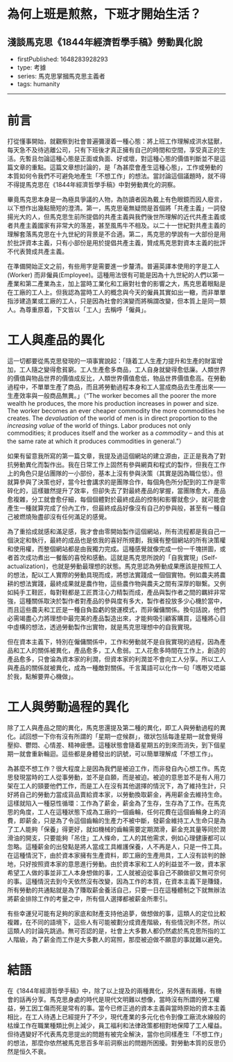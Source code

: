 # 為何上班是煎熬，下班才開始生活？

## 淺談馬克思《1844年經濟哲學手稿》勞動異化說

- firstPublished: 1648283928293
- type: 考據
- series: 馬克思掌摑馬克思主義者
- tags: humanity

---

# 前言

打從懂事開始，就觀察到社會普遍彌漫着一種心態：將上班工作理解成洪水猛獸，每天急不及待逃離公司，只有下班後才真正擁有自己的時間和空間，享受真正的生活。先暫且勿論這種心態是正面或負面、好或壞，對這種心態的價值判斷並不是這篇文章的重點。這篇文章想討論的，是「為甚麼會產生這種心態」，工作或勞動的本質如何令我們不可避免地產生「不想工作」的想法。當討論這個議題時，就不得不得提馬克思在《1844年經濟哲學手稿》中對勞動異化的洞察。

畢竟馬克思本身是一為極具爭議的人物，為防讀者因為戴上有色眼鏡而因人廢言，以下想作出幾點簡短的澄清。第一，馬克思毫無疑問是首個將「共產主義」一詞發揚光大的人，但馬克思生前所提倡的共產主義與我們後世所理解的近代共產主義或者共產主義國家有非常大的落差，甚至風馬牛不相及。以二十一世紀對共產主義的理解套落馬克思在十九世紀的背景是不合適。第二，馬克思的學說有一大部份是用於批評資本主義，只有小部份是用於提倡共產主義，贊成馬克思對資本主義的批評不代表贊成共產主義。 

在準備開始正文之前，有些用字是需要進一步釐清。普遍英譯本使用的字是工人(Worker) 而非僱員(Employee)。這種用法很有可能是因為十九世紀的人們以第一產業和第二產業為主，加上當時工業化和工廠對社會的影響之大，馬克思着眼點是在工廠的工人上。但我認為當時工人的概念與今天的僱員其實如出一轍，而非單單指涉建造業或工廠的工人，只是因為社會的演變而將稱謂改變，但本質上是同一類人。為尊重原着，下文皆以「工人」去稱呼「僱員」。

# 工人與產品的異化

這一切都要從馬克思發現的一項事實說起：「隨着工人生產力提升和生產的財富增加，工人隨之變得愈貧窮。工人生產愈多商品，工人自身就變得愈低廉。人類世界的價值與物品世界的價值成反比，人類世界價值愈低，物品世界價值愈高。在勞動過程中，不單單生產了商品，而且將勞動過程本身和工人當成商品去生產出來——生產效率與一般商品無異。」（“The worker becomes all the poorer the more wealth he produces, the more his production increases in power and size. The worker becomes an ever cheaper commodity the more commodities he creates. The *devaluation* of the world of men is in direct proportion to the *increasing value* of the world of things. Labor produces not only commodities; it produces itself and the worker as a *commodity* – and this at the same rate at which it produces commodities in general.”）

如果有留意我所寫的第一篇文章，我提及過這個網站的建立源由，正正是我為了對抗勞動異化而製作出。我在日常工作上固然有參與網頁和程式的製作，但我在工作上的角色只是佔團隊的一小部份，基本上沒有參與決策（其實是因為職位低）。但就算參與了決策也好，當今社會講求的是團隊合作，每個角色所分配到的工作是零碎化的，這樣雖然提升了效率，但卻失去了對最終產品的掌握，當團隊愈大，產品愈複雜，分工就會愈仔細，每個個體對於最終成品的控制和影響就愈少，就可能會產生一種就算完成了份內工作，但最終成品好像沒有自己的參與般，甚至有一種自己被燃燒殆盡卻沒有任何滿足的感覺。

為了重拾成就感和滿足感，我才會由零開始製作這個網站，所有流程都是我自己一個決定和執行，最終的成品也是依我的喜好所規劃，我擁有整個網站的所有決策權和使用權，而整個網站都是由我獨力完成。這種感覺就像完成一份一千塊拼圖，或者首次成功煮出一餐飯的喜悅和感動。這就是馬克思所說的「自我實現」(Self-actualization)，也就是勞動最理想的狀態。馬克思認為勞動成果應該是按照工人的想法，配以工人實際的勞動具現而成，將想法實踐成一個個實物。例如農夫將農耕的想法實踐，最終成果就是農作物，這些農作物與農夫之間有深厚的聯繫。又例如純手工鞋匠，每對鞋都是工匠貫注心力精製而成，產品與製作者之間的羈絆非常強，這種關係取決於製作者對產品的參與度有多大，製作者投放多少心機於當中，而且這些農夫和工匠是一種自負盈虧的營運模式，而非僱傭關係。換句話說，他們必需竭盡心力將理想中最完美的產品製造出來，才能夠吸引顧客購買，這種將心目中虛構的想法，透過勞動製作出實物，就是馬克思理想中的自我實現。

但在資本主義下，特別在僱傭關係中，工作和勞動就不是自我實現的過程，因為產品和工人的關係被異化，產品愈多，工人愈弱。工人花愈多時間在工作上，創造的產品愈多，只會淪為資本家的利潤，但資本家的利潤並不會向工人分享。所以工人與產品的關係就被異化，成為一種敵對關係。千言萬語可以化作一句「嚿嘢又唔屬於我，點解要畀心機做」。

# 工人與勞動過程的異化

除了工人與產品之間的異化，馬克思還提及第二種的異化，即工人與勞動過程的異化。試回想一下你有沒有所謂的「星期一症候群」，徵狀包括每逢星期一就會覺得壓抑、鬱悶、心情差、精神疲憊。這種狀態會隨着星期五的到來而消失，到下個星期一就會重新輪迴。這些都是身體發出的訊號，可以簡單理解成「不想工作」。

為甚麼不想工作？很大程度上是因為我們是被迫工作，而非發自內心想工作。馬克思發現當時的工人從事勞動，並不是自願，而是被迫。被迫的意思並不是有人用刀架在工人的頸要他們工作，而是工人在沒有其他選擇的情況下，為了維持生計，只好將自己的勞動力當成貨品賣給資本家，以勞動換取薪金，再用薪金去維持生命。這樣就陷入一種惡性循環：工作為了薪金，薪金為了生存，生存為了工作。在馬克思的角度，工人在這種狀態下成為工廠的一個齒輪，任何花費在這個齒輪身上的消費，即薪金，只是為了令這個齒輪的生產力不被中斷，發薪金維持工人生命只是為了工人能夠「保養」得更好，就如機械的齒輪需要定期潤滑，薪金充其量等同於潤滑油的開支，只要能夠「吊住」工人條命，工人的其他需求，例如心理健康都可以忽略。這種薪金的出發點是將人當成工具維護保養，人不再是人，只是一件工具。在這種情況下，由於資本家擁有生產資料，即工廠的生產用具，工人沒有談判的餘地，只好按照資本家的意思進行勞動。由於資本家和工人的利益並不一致，資本家希望工人做的事並非工人本身想做的事，工人就被迫從事自己不願做卻又無可奈何的事。這種情況去到今天依然沒有改變，因為工作的本質，在資本主義下是賺錢，所有勞動的共通點就是為了賺取薪金養活自己，只要一日在這種體制之下就無辦法將薪金排除工作的考量之中，所有個人選擇都被薪金所牽引。

有些幸運兒可能有足夠的家底和財產支持他追夢，做想做的事，這類人的定位比較複雜，在不同的語境下，這些人有可能被劃分成資產階級，有些情況則不然，所以這類人的討論先跳過。無可否認的是，社會上大多數人都仍然處於馬克思所指的工人階級，為了薪金而工作是大多數人的寫照，那麼被迫做不願意的事就難以避免。

# 結語

在《1844年經濟哲學手稿》中，除了以上提及的兩種異化，另外還有兩種，有機會的話再分享。馬克思身處的時代是現代文明難以想像，當時沒有所謂的勞工權益，勞工因工傷而死是常有的事。當今已修正過的資本主義與當時原始的資本主義相比，在工人待遇上已經提升了不少，現代產業的多元化也令到像工廠流水線般的枯燥工作在職業種類比例上減少，員工福利和法律政策都相對地保障了工人權益。但待遇變好不代表馬克思提出的問題有被完全解決，當你也同樣產生「不想工作」的想法，那麼你依然被馬克思百多年前洞察出的問題所困擾。對勞動本質的反思仍然是恒久不衰。